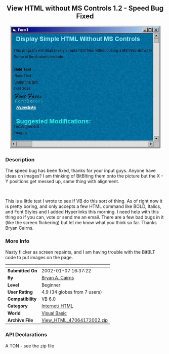 ﻿<div align="center">

## View HTML without MS Controls 1\.2 \- Speed Bug Fixed

<img src="PIC2002161517339136.jpg">
</div>

### Description

The speed bug has been fixed, thanks for your input guys. Anyone have ideas on images? I am thinking of BitBlting them onto the picture but the X - Y positions get messed up, same thing with alignment.

<br>

This is a little test I wrote to see if VB do this sort of thing. As of right now it is pretty boring, and only accepts a few HTML command like BOLD, Italics, and Font Styles and I added Hyperlinks this morning. I need help with this thing so if you can, vote or send me an email. There are a few bad bugs in it (like the screen flickering) but let me know what you think so far. Thanks Bryan Cairns.
 
### More Info
 
Nasty flicker as screen repaints, and I am having trouble with the BitBLT code to put images on the page.


<span>             |<span>
---                |---
**Submitted On**   |2002-01-07 16:37:22
**By**             |[Bryan A\. Cairns](https://github.com/Planet-Source-Code/PSCIndex/blob/master/ByAuthor/bryan-a-cairns.md)
**Level**          |Beginner
**User Rating**    |4.9 (34 globes from 7 users)
**Compatibility**  |VB 6\.0
**Category**       |[Internet/ HTML](https://github.com/Planet-Source-Code/PSCIndex/blob/master/ByCategory/internet-html__1-34.md)
**World**          |[Visual Basic](https://github.com/Planet-Source-Code/PSCIndex/blob/master/ByWorld/visual-basic.md)
**Archive File**   |[View\_HTML\_47064172002\.zip](https://github.com/Planet-Source-Code/bryan-a-cairns-view-html-without-ms-controls-1-2-speed-bug-fixed__1-30461/archive/master.zip)

### API Declarations

A TON - see the zip file





